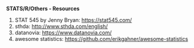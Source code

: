 **STATS/R/Others - Resources**

1. STAT 545 by Jenny Bryan: https://stat545.com/
2. sthda: http://www.sthda.com/english/
3. datanovia: https://www.datanovia.com/
4. awesome statistics: https://github.com/erikgahner/awesome-statistics
